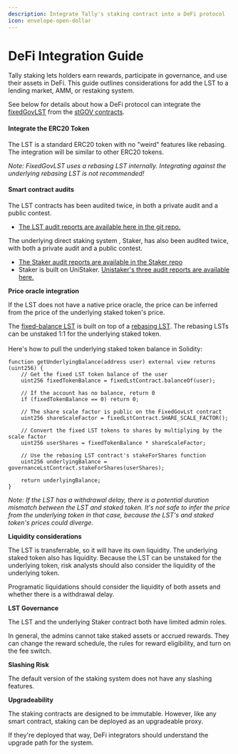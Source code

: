 ```yaml
---
description: Integrate Tally's staking contract into a DeFi protocol
icon: envelope-open-dollar
---
```


# DeFi Integration Guide

Tally staking lets holders earn rewards, participate in governance, and use their assets in DeFi. This guide outlines considerations for add the LST to a lending market, AMM, or restaking system.&#x20;

See below for details about how a DeFi protocol can integrate the [fixedGovLST](https://github.com/withtally/stGOV/blob/main/src/FixedGovLst.sol) from the [stGOV contracts](https://github.com/withtally/stgov).

#### Integrate the ERC20 Token

The LST is a standard ERC20 token with no "weird" features like rebasing. The integration will be similar to other ERC20 tokens.

_Note: FixedGovLST uses a rebasing LST internally. Integrating against the underlying rebasing LST is not recommended!_

#### Smart contract audits

The LST contracts has been audited twice, in both a private audit and a public contest.&#x20;

* [The LST audit reports are available here in the git repo.](https://github.com/withtally/stGOV/tree/main/audits)

The underlying direct staking system , Staker, has also been audited twice, with both a private audit and a public contest.

* [The Staker audit reports are available in the Staker repo](https://github.com/withtally/staker/tree/main/audits)
* Staker is built on UniStaker. [Unistaker's three audit reports are available here.](https://github.com/withtally/staker/tree/main/audits/unistaker)

**Price oracle integration**

If the LST does not have a native price oracle, the price can be inferred from the price of the underlying staked token's price.

The [fixed-balance LST](https://github.com/withtally/stGOV/blob/main/src/FixedGovLst.sol) is built on top of a [rebasing LST](https://github.com/withtally/stGOV/blob/main/src/GovLst.sol). The rebasing LSTs can be unstaked 1:1 for the underlying staked token. \
\
Here's how to pull the underlying staked token balance in Solidity:

```
function getUnderlyingBalance(address user) external view returns (uint256) {
    // Get the fixed LST token balance of the user
    uint256 fixedTokenBalance = fixedLstContract.balanceOf(user);
    
    // If the account has no balance, return 0
    if (fixedTokenBalance == 0) return 0;
    
    // The share scale factor is public on the FixedGovLst contract
    uint256 shareScaleFactor = fixedLstContract.SHARE_SCALE_FACTOR();
    
    // Convert the fixed LST tokens to shares by multiplying by the scale factor
    uint256 userShares = fixedTokenBalance * shareScaleFactor;
    
    // Use the rebasing LST contract's stakeForShares function
    uint256 underlyingBalance = governanceLstContract.stakeForShares(userShares);
    
    return underlyingBalance;
}
```

_Note: If the LST has a withdrawal delay, there is a potential duration mismatch between the LST and staked token. It's not safe to infer the price from the underlying token in that case, because the LST's and staked token's prices could diverge._

**Liquidity considerations**

The LST is transferrable, so it will have its own liquidity. The underlying staked token also has liquidity. Because the LST can be unstaked for the underlying token, risk analysts should also consider the liquidity of the underlying token.

Programatic liquidations should consider the liquidity of both assets and whether there is a withdrawal delay.

**LST Governance**

The LST and the underlying Staker contract both have limited admin roles.&#x20;

In general, the admins cannot take staked assets or accrued rewards. They can change the reward schedule, the rules for reward eligibility, and turn on the fee switch.

**Slashing Risk**

The default version of the staking system does not have any slashing features.&#x20;

**Upgradeability**

The staking contracts are designed to be immutable. However, like any smart contract, staking can be deployed as an upgradeable proxy.&#x20;

If they're deployed that way, DeFi integrators should understand the upgrade path for the system.

